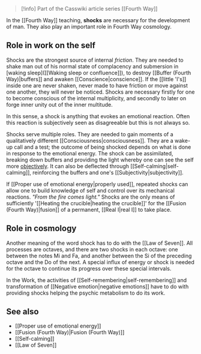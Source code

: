 
> [!info] Part of the Casswiki article series [[Fourth Way]]

In the [[Fourth Way]] teaching, **shocks** are necessary for the development of man. They also play an important role in Fourth Way cosmology.

Role in work on the self
------------------------

Shocks are the strongest source of internal _friction_. They are needed to shake man out of his normal state of complacency and submersion in [waking sleep]([[Waking sleep or confluence]]), to destroy [[Buffer (Fourth Way)|buffers]] and awaken [[Conscience|conscience]]. If the [[little 'I's]] inside one are never shaken, never made to have friction or move against one another, they will never be noticed. Shocks are necessary firstly for one to become conscious of the internal multiplicity, and secondly to later on forge inner unity out of the inner multitude.

In this sense, a shock is anything that evokes an emotional reaction. Often this reaction is subjectively seen as disagreeable but this is not always so.

Shocks serve multiple roles. They are needed to gain moments of a qualitatively different [[Consciousness|consciousness]]. They are a wake-up call and a test; the outcome of being shocked depends on what is done in response to the emotional energy. The shock can be assimilated, breaking down buffers and providing the light whereby one can see the self more [objectively]([[Objectivity]]). It can also be deflected through [[Self-calming|self-calming]], reinforcing the buffers and one's [[Subjectivity|subjectivity]].

If [[Proper use of emotional energy|properly used]], repeated shocks can allow one to build knowledge of self and control over its mechanical reactions. _"From the fire comes light."_ Shocks are the only means of sufficiently '[[Heating the crucible|heating the crucible]]' for the [[Fusion (Fourth Way)|fusion]] of a permanent, [[Real I|real I]] to take place.

Role in cosmology
-----------------

Another meaning of the word shock has to do with the [[Law of Seven]]. All processes are octaves, and there are two shocks in each octave: one between the notes Mi and Fa, and another between the Si of the preceding octave and the Do of the next. A special influx of energy or shock is needed for the octave to continue its progress over these special intervals.

In the Work, the activities of [[Self-remembering|self-remembering]] and transformation of [[Negative emotion|negative emotions]] have to do with providing shocks helping the psychic metabolism to do its work.

See also
--------

*   [[Proper use of emotional energy]]
*   [[Fusion (Fourth Way)|Fusion (Fourth Way)]]
*   [[Self-calming]]
*   [[Law of Seven]]